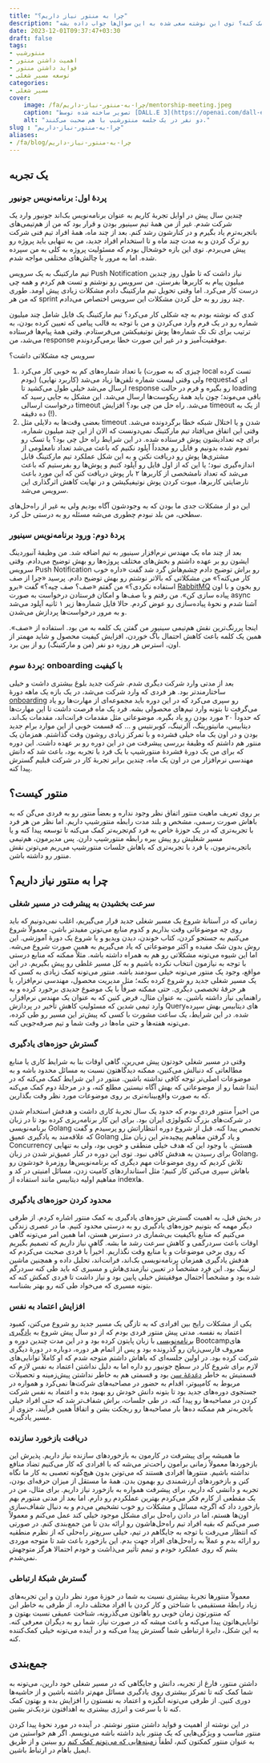 ```yaml
---
title: "چرا به منتور نیاز داریم؟"
description: "احتمالاً تا به حال در مقطعی از مسیر شغلیتون احساس کردین که برای تصمیم‌گیری در مورد یک انتخاب، یک دوراهی و یا حل کردن یک چالش به کمک نیاز دارین. راهنمایی گرفتن از منتور یکی از راه‌حل‌هاست. اما به چه کسی می‌گیم منتور؟ داشتن یک منتور کجاها می‌تونه به ما کمک کنه؟ توی این نوشته سعی شده به این سوال‌ها جواب داده بشه."
date: 2023-12-01T09:37:47+03:30
draft: false
tags:
- منتورشیپ
- اهمیت داشتن منتور
- فواید داشتن منتور
- توسعه مسیر شغلی
categories:
- مسیر شغلی
cover:
    image: /fa/چرا-به-منتور-نیاز-داریم/mentorship-meeting.jpeg
    caption: "تصویر ساخته شده توسط [DALL.E 3](https://openai.com/dall-e-3)"
    alt: "دو نفر در یک جلسه منتورشیپ با هم صحبت می‌کنند."
slug : "چرا-به-منتور-نیاز-داریم"
aliases:
- /fa/blog/چرا-به-منتور-نیاز-داریم
---
```


## یک تجربه

### پردهٔ اول: برنامه‌نویس جونیور

چندین سال پیش در اوایل تجربه‌ٔ کاریم به عنوان برنامه‌نویس بک‌اند جونیور وارد یک شرکت شدم. غیر از من همهٔ تیم سینیور بودن و قرار بود که من از هم‌تیمی‌های باتجربه‌ترم یاد بگیرم و در کنارشون رشد کنم. بعد از چند ماه، همهٔ افراد تیم فنی شرکت رو ترک کردن و به مدت چند ماه و تا استخدام افراد جدید، من به تنهایی باید پروژه رو پیش می‌بردم. توی این بازه خوشحال بودم که مسئولیت پروژه به کلی به من سپرده شده. اما به مرور با چالش‌های مختلفی مواجه شدم.

تیم مارکتینگ به یک سرویس Push Notification نیاز داشت که تا طول روز چندین میلیون پیام به کاربرها بفرستن. من سرویس رو نوشتم و تست هم کردم و همه چی درست کار می‌کرد. اما وقتی تحویل تیم مارکتینگ دادم مشکلات زیادی پیش اومد. طوری که من هر sprint چند روز رو به حل کردن مشکلات این سرویس اختصاص می‌دادم.

کدی که نوشته بودم به چه شکلی کار می‌کرد؟ تیم مارکتینگ یک فایل شامل چند میلیون شماره رو در یک فرم وارد می‌کردن و من با توجه به قالب پیامی که تعیین کرده بودن، به ترتیب برای تک تک شماره‌ها پوش نوتیفیکشن می‌فرستادم. وقتی همهٔ پیام‌ها فرستاده می‌شد، من response موفقیت‌آمیز و در غیر این صورت خطا برمی‌گردوندم.

سرویس چه مشکلاتی داشت؟

1. با تعداد شماره‌های کم به خوبی کار می‌کرد (چیزی که به صورت local تست کرده بودم) ولی وقتی لیست شماره تلفن‌ها زیاد می‌شد (کاربرد نهایی) requestای که ارسال می‌شد خیلی طول می‌کشید تا response رو بگیره و فرم در حالت loading باقی می‌موند؛ چون باید همهٔ ریکوست‌ها ارسال می‌شد. این مشکل به جایی رسید که درخواست ارسالی timeout می‌شد. راه حل من چی بود؟ افزایش timeout از یک به ده دقیقه (!).
2. بعضی وقت‌ها به دلایلی مثل timeout شدن و یا اختلال شبکه خطا برگردونده می‌شد. وقتی این اتفاق می‌افتاد تیم مارکتینگ نمی‌دونست که الان از این چند میلیون شماره، برای چه تعدادیشون پوش فرستاده شده. در این شرایط راه حل چی بود؟ یا تسک رو تموم شده بدونیم و فایل رو مجدداً آپلود نکنیم که باعث می‌شد تعداد نامعلومی از مشتری‌ها پوش‌ رو دریافت نکنن و به این شکل عملکرد تیم مارکتینگ قابل اندازه‌گیری نبود؛ یا این که از اول فایل رو آپلود کنیم و پوش‌ها رو بفرستیم که باعث می‌شد که تعداد نامشخصی از کاربرها ۲ بار پوش دریافت کنن که این مورد باعث نارضایتی کاربرها، میوت کردن پوش نوتیفیکیشن و در نهایت کاهش اثرگذاری این سرویس می‌شد.

این دو از مشکلات جدی ما بودن که به وجودشون آگاه بودیم ولی به غیر از راه‌حل‌های سطحی، من بلد نبودم چطوری می‌شه مسئله رو به درستی حل کرد.

### پردهٔ دوم: ورود برنامه‌نویس سینیور

بعد از چند ماه یک مهندس نرم‌افزار سینیور به تیم اضافه شد. من وظیفهٔ آنبوردینگ ایشون رو بر عهده داشتم و بخش‌های مختلف پروژه‌ها رو بهش توضیح می‌دادم. وقتی سرویس Push Notification رو براش توضیح دادم چشم‌هاش گرد شد گفت «داره خوب کار می‌کنه؟» من مشکلاتی که بالاتر نوشتم رو بهش توضیح دادم. پرسید «چرا از صف استفاده نکردی؟» من گفتم «صف؟ صف چیه؟» گفت «برو [RabbitMQ](https://www.rabbitmq.com/) رو بخون و با اون پیاده سازی کن». من رفتم و با صف‌ها و امکان فرستادن درخواست به صورت async آشنا شدم و نحوهٔ پیاده‌سازی رو عوض کردم. حالا فایل‌ شماره‌ها زیر ۱ ثانیه آپلود می‌شد و به مرور درخواست‌ها پردازش می‌شدن.

اینجا پررنگ‌ترین نقش هم‌تیمی سینیور من گفتن یک کلمه به من بود. استفاده از «صف». همین یک کلمه باعث کاهش احتمال باگ خوردن، افزایش کیفیت محصول و شاید مهمتر از اون، استرس هر روزه دو نفر (من و مارکتینگ) رو از بین برد.

### پردهٔ سوم: onboarding با کیفیت

بعد از مدتی وارد شرکت دیگری شدم. شرکت جدید بلوغ بیشتری داشت و خیلی ساختارمندتر بود. هر فردی که وارد شرکت می‌شد، در یک بازه یک ماهه دورهٔ [onboarding](https://aminrb.me/onboarding-storytelling/) رو سپری می‌کرد که در این دوره باید مجموعه‌ای از مهارت‌ها رو یاد می‌گرفت تا بتونه وارد تیم‌های محصولی بشه. فرد یک ماه فرصت داشت تا این مهارت‌ها که حدوداً ۲۰ مورد بودن رو یاد بگیره. موضوعاتی مثل مقدمات فرانت‌اند، مقدمات بک‌اند، دیتابیس، مانیتورینگ، آلرتینگ، کوبرنتیس و … که  قسمت خوبی از این موارد برام جدید بودن و در اون یک ماه خیلی فشرده و با تمرکز زیادی روشون وقت گذاشتم. همزمان یک منتور هم داشتم که وظیفهٔ بررسی پیشرفت من در این دوره رو بر عهده داشت. این دوره که برای من یک دورهٔ فشردهٔ منتورشیپ با یک فرد با تجربه بود، باعث شد که دانش مهندسی نرم‌افزار من در اون یک ماه، چندین برابر تجربهٔ کار در شرکت قبلیم گسترش پیدا کنه.

## منتور کیست؟

بر روی تعریف ماهیت منتور اتفاق نظر وجود نداره و بعضاً منتور رو به فردی می‌گن که به باهاش صورت رسمی، مشخص و بلند مدت رابطه منتورشیپ داریم. اما نظر من هر فرد با تجربه‌تری که در یک حوزهٔ خاص به فرد کم‌تجربه‌تر کمک می‌کنه تا توسعه پیدا کنه و یا مسیر شغلیش رو پیش ببره رابطه منتورشیپ دارن. پس مدیرمون، هم‌تیمی باتجربه‌ترمون، یا فرد با تجربه‌تری که باهاش جلسات منتورشیپ می‌ریم می‌تونن نقش منتور رو داشته باشن.

## چرا به منتور نیاز داریم؟

### سرعت بخشیدن به پیشرفت در مسیر شغلی

زمانی که در آستانهٔ شروع یک مسیر شغلی جدید قرار می‌گیریم، اغلب نمی‌‌دونیم که باید روی چه موضوعاتی وقت بذاریم و کدوم منابع می‌تونن مفیدتر باشن. معمولاً شروع می‌کنیم به جستجو کردن، کتاب خوندن، دیدن ویدیو و یا شروع یک دورهٔ آموزشی. این روش بدون شک مفیده و اکثر موضوعاتی که یاد می‌گیریم به همین صورت شروع می‌شه. اما این شیوه می‌تونه مشکلاتی رو هم به همراه داشته باشه. مثلاً ممکنه که منابع درستی با توجه به نیازمون انتخاب نکرده باشیم و به کل مسیر غلطی رو پیش بگیریم. در این مواقع، وجود یک منتور می‌‌تونه خیلی سودمند باشه. منتور می‌تونه کمک زیادی به کسی که یک مسیر شغلی جدید رو شروع کرده بکنه؛ مثل مدیریت محصول، مهندسی نرم‌افزار، یا هر حرفهٔ تخصصی دیگری. حتی ممکنه صرفاً با یک موضوع جدیدی برخورد کرده و به راهنمایی نیاز داشته باشین. به عنوان مثال، فرض کنین که به عنوان یک مهندس نرم‌افزار، وارد تیمی شدین که مسئولیتِ کاهشِ تأخیر در پردازش Queryهای دیتابیس بهش سپرده شده. در این شرایط، یک ساعت مشورت با کسی که پیش‌تر این مسیر رو طی کرده، می‌تونه هفته‌ها و حتی ماه‌ها در وقت شما و تیم صرفه‌جویی کنه.

### گسترش حوزه‌های یادگیری

وقتی در مسیر شغلی خودتون پیش می‌رین، گاهی اوقات بنا به شرایط کاری یا منابع مطالعاتی‌ که دنبالش می‌کنین، ممکنه دیدگاهتون نسبت به مسائل محدود باشه و به موضوعات اصلی‌تر توجه کافی نداشته باشین. منتور در این شرایط کمک می‌کنه که در ابتدا شما رو از موضوعاتی که بهش آگاه نیستین مطلع کنه، و در مرحلهٔ دوم کمک می‌کنه که به صورت واقع‌بینانه‌تری بر روی موضوعات مورد نظر وقت بگذارین.

من اخیراً منتور فردی بودم که حدود یک سال تجربهٔ کاری داشت و هدفش استخدام شدن در شرکت‌های بزرگ تکنولوژی ایران بود. برای این کار برنامه‌ریزی کرده بود تا در زبان برنامه‌نویسی Golang تخصص پیدا کنه. قبل از شروع دوره انتظاراتش رو پرسیدم و گفت که علاقه‌مند به یادگیری عمیق Golang و یاد گرفتن مفاهیم پیچیده‌‌تر این زبان مثل Concurrency هستش. با وجود این که هدف خیلی منطقی و خوبی بود، ولی به تنهایی برای رسیدن به هدفش کافی نبود. توی این دوره در کنار عمیق‌تر شدن در زبان Golang، تلاش کردیم که روی موضوعات مهم دیگری که برنامه‌نویس‌ها روزمرهٔ خودشون رو باهاش سپری می‌کنن کار کنیم؛ مثل استانداردهای کامیت زدن، مسائل امنیتی در کد و مفاهیم اولیه دیتابیس مانند استفاده از index‌ها.

### محدود کردن حوزه‌های یادگیری

در بخش قبل، به اهمیت گسترش حوزه‌های یادگیری به کمک منتور اشاره کردم. از طرفی دیگر مهمه که بتونیم حوزه‌های یادگیری رو به درستی محدود کنیم. ما در عصری زندگی می‌کنیم که منابع باکیفیت بی‌شماری در دسترس هستن، اما همین امر می‌تونه گاهی اوقات باعث سردرگمی و کاهش سرعت رشد ما بشه. گاهی نیاز داریم که تصمیم بگیریم که روی برخی موضوعات و یا منابع وقت نگذاریم. اخیراً با فردی صحبت می‌کردم که هدفش یادگیری همزمان برنامه‌نویسی بک‌اند، فرانت‌اند، تحلیل داده و همچنین ماشین لرنینگ بود. این فرد مشخصاً در تعیین نیازمندی‌هاش و مسیری که باید طی کنه سردرگم شده بود و مشخصاً احتمال موفقیتش خیلی پایین بود و نیاز داشت تا فردی کمکش کنه که بتونه مسیری که می‌خواد طی کنه رو بهتر بشناسه.

### افزایش اعتماد به نفس

یکی از مشکلات رایج بین افرادی که به تازگی یک مسیر جدید رو شروع می‌کنن، کمبود اعتماد به نفسه. مدتی پیش منتور فردی بودم که از دو سال پیش شروع به [یادگیری برنامه‌نویسی](https://aminrb.me/fa/مقدمه-شروع-برنامه-نویسی/) با زبان پایتون کرده بود و در این مدت چندین دوره و ‌Bootcampهای معروف فارسی‌زبان رو گذرونده بود و پس از اتمام هر دوره، دوباره در دورهٔ دیگری شرکت کرده بود. در اولین جلسه‌ای که باهاش داشتم متوجه شدم که او کاملاً توانایی‌های لازم برای شروع کار در سطح جونیور رو داره اما به دلیل نداشتن اعتماد به نفس لازم که قسمتیش به خاطر [دغدغهٔ سن](https://aminrb.me/fa/چه-سنی-برای-شروع-برنامه-نویسی-دیر-است/) بود و قسمتی هم به خاطر نداشتن پیش‌زمینه و تحصیلات مربوط به کامپیوتر، اقدام به حضور در مصاحبه‌های شرکت‌ها نمی‌کرد و همواره در جستجوی دوره‌های جدید بود تا بتونه دانش خودش رو بهبود بده و اعتماد به نفس شرکت کردن در مصاحبه‌ها رو پیدا کنه. در طی جلسات، براش شفاف‌تر شد که حتی افراد خیلی باتجربه‌تر هم ممکنه ده‌ها بار مصاحبه‌ها رو ریجکت بشن و اتفاقاً همین فرآیند، جزوی از مسیر یادگیریه.

### دریافت بازخورد سازنده
  
ما همیشه برای پیشرفت در کارمون به بازخوردهای سازنده نیاز داریم. پذیرش این بازخوردها معمولاً زمانی برامون راحت‌‌تر می‌شه که با افرادی که کار می‌کنیم تضاد منافع نداشته باشیم. منتورها افرادی هستند که می‌تونن بدون هیچ‌گونه تعصبی به کار ما نگاه کنن و بازخوردهای ارزشمندی رو بهمون بدن. همهٔ ما مستقل از میزان حرفه‌ای بودن، تجربه و دانشی که داریم، برای پیشرفت همواره به بازخورد نیاز داریم. برای مثال، من در یک مقطعی از کارم فکر می‌کردم بهترین عملکردم رو دارم. اما بعد از مدتی منتورم بهم بازخورد داد که اگرچه مسائل و مشکلات رو خوب تشخیص می‌دم و به دنبال شفاف‌سازی اون‌ها هستم، اما در دادن راه‌حل برای مشکل موجود خیلی کند عمل می‌کنم و معمولاً صبر می‌کنم که بقیه افراد تیم راه‌حل‌هاشون رو ارائه بدن تا من جمع‌بندی کنم. در صورتی که انتظار می‌رفت با توجه به جایگاهم در تیم، خیلی سریع‌تر راه‌حلی که از نظرم منطقیه رو ارائه بدم و عملاً به راه‌حل‌های افراد جهت بدم. این بازخورد باعث شد تا متوجه موردی بشم که روی عملکرد خودم و تیمم تأثیر می‌ذاشت و خودم احتمالا هرگز متوجهش نمی‌شدم.

### گسترش شبکهٔ ارتباطی

معمولاً منتورها تجربهٔ بیشتری نسبت به شما در حوزهٔ مورد نظر دارن و این تجربه‌های زیاد رابطهٔ مستقیمی با شناختن و کار کردن با افراد مختلف داره. از طرفی به خاطر این که منتورتون زمان خوبی رو باهاتون می‌گذرونه، شناخت عمیقی نسبت بهتون و توانایی‌هاتون پیدا می‌کنه و باعث میشه که در صورت نیاز، شما رو به دیگران معرفی کنه. به این شکل، دایرهٔ ارتباطی شما گسترش پیدا می‌کنه و در آینده می‌تونه خیلی کمک‌کننده کنه.

## جمع‌بندی

داشتن منتور، فارغ از تجربه، دانش و جایگاهی که در مسیر شغلی خود دارین، می‌تونه به شما کمک کنه تا تمرکز بیشتری روی یادگیری مسائل مهم‌تر داشته باشین و از حاشیه‌ها دوری کنین. از طرفی می‌تونه انگیزه و اعتماد به نفستون را افزایش بده و بهتون کمک کنه تا با سرعت و انرژی بیشتری به اهدافتون نزدیک‌تر بشین.

در این نوشته از اهمیت و فواید داشتن منتور نوشتم. در آینده در مورد نحوهٔ پیدا کردن منتور مناسب و ویژگی‌هایی که یک منتور باید داشته باشه می‌نویسم. اگر هم خواستین من به عنوان منتور کمکتون کنم، لطفاً [زمینه‌هایی که می‌تونم کمک کنم](https://aminrb.me/fa/ways-i-help/) رو ببینین و از طریق ایمیل باهام در ارتباط باشین.
